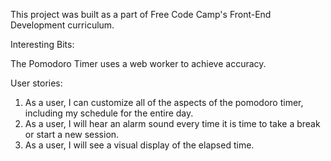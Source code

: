 This project was built as a part of Free Code Camp's Front-End Development curriculum.

Interesting Bits:

The Pomodoro Timer uses a web worker to achieve accuracy.


User stories:

1. As a user, I can customize all of the aspects of the pomodoro timer, including my schedule for the entire day.
2. As a user, I will hear an alarm sound every time it is time to take a break or start a new session. 
3. As a user, I will see a visual display of the elapsed time.

